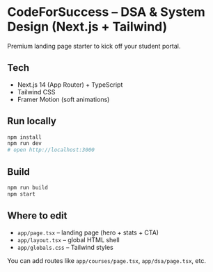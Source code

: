 # CodeForSuccess – DSA & System Design (Next.js + Tailwind)

Premium landing page starter to kick off your student portal.

## Tech
- Next.js 14 (App Router) + TypeScript
- Tailwind CSS
- Framer Motion (soft animations)

## Run locally
```bash
npm install
npm run dev
# open http://localhost:3000
```

## Build
```bash
npm run build
npm start
```

## Where to edit
- `app/page.tsx` – landing page (hero + stats + CTA)
- `app/layout.tsx` – global HTML shell
- `app/globals.css` – Tailwind styles

You can add routes like `app/courses/page.tsx`, `app/dsa/page.tsx`, etc.
